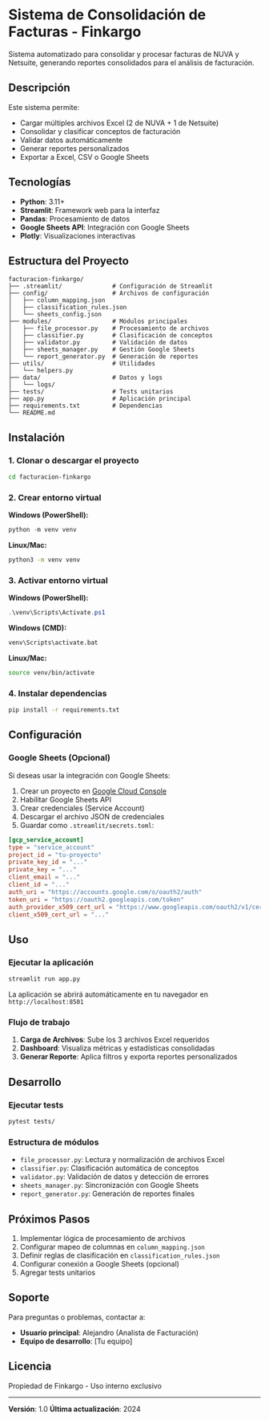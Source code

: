 # Sistema de Consolidación de Facturas - Finkargo

Sistema automatizado para consolidar y procesar facturas de NUVA y Netsuite, generando reportes consolidados para el análisis de facturación.

## Descripción

Este sistema permite:
- Cargar múltiples archivos Excel (2 de NUVA + 1 de Netsuite)
- Consolidar y clasificar conceptos de facturación
- Validar datos automáticamente
- Generar reportes personalizados
- Exportar a Excel, CSV o Google Sheets

## Tecnologías

- **Python**: 3.11+
- **Streamlit**: Framework web para la interfaz
- **Pandas**: Procesamiento de datos
- **Google Sheets API**: Integración con Google Sheets
- **Plotly**: Visualizaciones interactivas

## Estructura del Proyecto

```
facturacion-finkargo/
├── .streamlit/              # Configuración de Streamlit
├── config/                  # Archivos de configuración
│   ├── column_mapping.json
│   ├── classification_rules.json
│   └── sheets_config.json
├── modules/                 # Módulos principales
│   ├── file_processor.py    # Procesamiento de archivos
│   ├── classifier.py        # Clasificación de conceptos
│   ├── validator.py         # Validación de datos
│   ├── sheets_manager.py    # Gestión Google Sheets
│   └── report_generator.py  # Generación de reportes
├── utils/                   # Utilidades
│   └── helpers.py
├── data/                    # Datos y logs
│   └── logs/
├── tests/                   # Tests unitarios
├── app.py                   # Aplicación principal
├── requirements.txt         # Dependencias
└── README.md
```

## Instalación

### 1. Clonar o descargar el proyecto

```bash
cd facturacion-finkargo
```

### 2. Crear entorno virtual

**Windows (PowerShell):**
```powershell
python -m venv venv
```

**Linux/Mac:**
```bash
python3 -m venv venv
```

### 3. Activar entorno virtual

**Windows (PowerShell):**
```powershell
.\venv\Scripts\Activate.ps1
```

**Windows (CMD):**
```cmd
venv\Scripts\activate.bat
```

**Linux/Mac:**
```bash
source venv/bin/activate
```

### 4. Instalar dependencias

```bash
pip install -r requirements.txt
```

## Configuración

### Google Sheets (Opcional)

Si deseas usar la integración con Google Sheets:

1. Crear un proyecto en [Google Cloud Console](https://console.cloud.google.com/)
2. Habilitar Google Sheets API
3. Crear credenciales (Service Account)
4. Descargar el archivo JSON de credenciales
5. Guardar como `.streamlit/secrets.toml`:

```toml
[gcp_service_account]
type = "service_account"
project_id = "tu-proyecto"
private_key_id = "..."
private_key = "..."
client_email = "..."
client_id = "..."
auth_uri = "https://accounts.google.com/o/oauth2/auth"
token_uri = "https://oauth2.googleapis.com/token"
auth_provider_x509_cert_url = "https://www.googleapis.com/oauth2/v1/certs"
client_x509_cert_url = "..."
```

## Uso

### Ejecutar la aplicación

```bash
streamlit run app.py
```

La aplicación se abrirá automáticamente en tu navegador en `http://localhost:8501`

### Flujo de trabajo

1. **Carga de Archivos**: Sube los 3 archivos Excel requeridos
2. **Dashboard**: Visualiza métricas y estadísticas consolidadas
3. **Generar Reporte**: Aplica filtros y exporta reportes personalizados

## Desarrollo

### Ejecutar tests

```bash
pytest tests/
```

### Estructura de módulos

- `file_processor.py`: Lectura y normalización de archivos Excel
- `classifier.py`: Clasificación automática de conceptos
- `validator.py`: Validación de datos y detección de errores
- `sheets_manager.py`: Sincronización con Google Sheets
- `report_generator.py`: Generación de reportes finales

## Próximos Pasos

1. Implementar lógica de procesamiento de archivos
2. Configurar mapeo de columnas en `column_mapping.json`
3. Definir reglas de clasificación en `classification_rules.json`
4. Configurar conexión a Google Sheets (opcional)
5. Agregar tests unitarios

## Soporte

Para preguntas o problemas, contactar a:
- **Usuario principal**: Alejandro (Analista de Facturación)
- **Equipo de desarrollo**: [Tu equipo]

## Licencia

Propiedad de Finkargo - Uso interno exclusivo

---

**Versión**: 1.0
**Última actualización**: 2024
